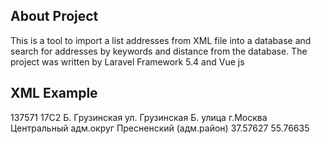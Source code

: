 ## About Project
This is a tool to import a list addresses  from  XML file into a database and search for addresses by keywords and distance from the database.
The project was written by Laravel Framework 5.4  and Vue js
## XML Example
<?xml version="1.0" encoding="utf-8" ?>
<roomservice>
  <!-- Table addresses -->
    <addresses>
        <addresses_id>137571</addresses_id>
        <addresses_address>17С2</addresses_address>
        <addresses_street>Б. Грузинская ул.</addresses_street>
        <addresses_street_name>Грузинская Б.</addresses_street_name>
        <addresses_street_type>улица</addresses_street_type>
        <addresses_adm>г.Москва</addresses_adm>
        <addresses_adm1>Центральный адм.округ</addresses_adm1>
        <addresses_adm2>Пресненский (адм.район)</addresses_adm2>
        <addresses_cord_y>37.57627</addresses_cord_y>
        <addresses_cord_x>55.76635</addresses_cord_x>
    </addresses>
  </roomservice>
